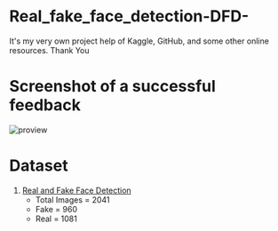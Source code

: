 # Real_fake_face_detection-DFD-
It's my very own project help of Kaggle, GitHub, and some other online resources.
Thank You

# Screenshot of a successful feedback
![proview](https://user-images.githubusercontent.com/59681131/132087771-e9175bcf-d753-4786-8ada-3f37bfe24200.png)

# Dataset
1. [Real and Fake Face Detection](https://www.kaggle.com/ciplab/real-and-fake-face-detection)
   * Total Images = 2041
   * Fake = 960
   * Real = 1081
